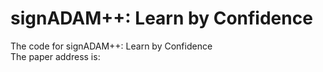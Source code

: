 # signADAM++: Learn by Confidence
The code for signADAM++: Learn by Confidence<br>
The paper address is: 
